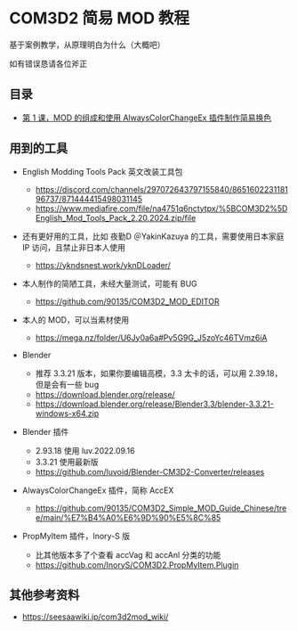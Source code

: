 # COM3D2 简易 MOD 教程

基于案例教学，从原理明白为什么（大概吧）



如有错误恳请各位斧正

## 目录

 - [第 1 课，MOD 的组成和使用 AlwaysColorChangeEx 插件制作简易换色](https://github.com/90135/COM3D2_Simple_MOD_Guide_Chinese/blob/main/%E7%AC%AC%201%20%E8%AF%BE--MOD%20%E7%9A%84%E7%BB%84%E6%88%90%E5%92%8C%E4%BD%BF%E7%94%A8%20AlwaysColorChangeEx%20%E6%8F%92%E4%BB%B6%E5%88%B6%E4%BD%9C%E7%AE%80%E6%98%93%E6%8D%A2%E8%89%B2.md)


## 用到的工具

 - English Modding Tools Pack 英文改装工具包
   - https://discord.com/channels/297072643797155840/865160223118196737/871444415498031145
   - https://www.mediafire.com/file/na4751q6nctytpx/%5BCOM3D2%5DEnglish_Mod_Tools_Pack_2.20.2024.zip/file
  
 - 还有更好用的工具，比如 夜勤D ＠YakinKazuya 的工具，需要使用日本家庭 IP 访问，且禁止非日本人使用
   - https://ykndsnest.work/yknDLoader/
  
 - 本人制作的简陋工具，未经大量测试，可能有 BUG
   - https://github.com/90135/COM3D2_MOD_EDITOR
  
 - 本人的 MOD，可以当素材使用
   - https://mega.nz/folder/U6Jy0a6a#Pv5G9G_J5zoYc46TVmz6iA
  
 - Blender
   - 推荐 3.3.21 版本，如果你要编辑高模，3.3 太卡的话，可以用 2.39.18，但是会有一些 bug
   - https://download.blender.org/release/
   - https://download.blender.org/release/Blender3.3/blender-3.3.21-windows-x64.zip
  
 - Blender 插件
   - 2.93.18 使用 luv.2022.09.16
   - 3.3.21 使用最新版
   - https://github.com/luvoid/Blender-CM3D2-Converter/releases
  
 - AlwaysColorChangeEx 插件，简称 AccEX
   - https://github.com/90135/COM3D2_Simple_MOD_Guide_Chinese/tree/main/%E7%B4%A0%E6%9D%90%E5%8C%85

 - PropMyItem 插件，Inory-S 版
   - 比其他版本多了个查看 accVag 和 accAnl 分类的功能
   - https://github.com/InoryS/COM3D2.PropMyItem.Plugin


## 其他参考资料
 - https://seesaawiki.jp/com3d2mod_wiki/


